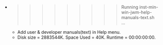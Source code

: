 * >>>>>>>>> Running inst-min-win-jwm-help-manuals-text.sh ...
  * Add user & developer manuals(text) in Help menu.
  * Disk size = 2883544K. Space Used = 40K. Runtime = 00:00:00:00.
